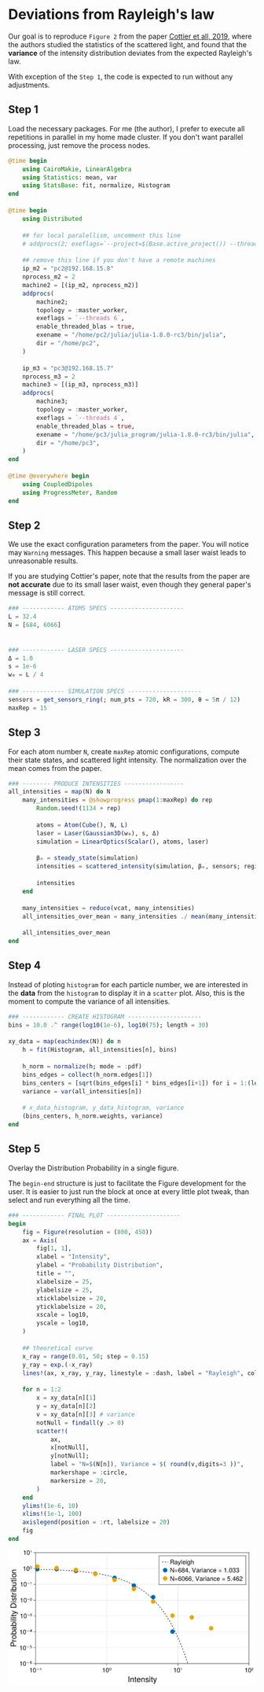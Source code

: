 # Deviations from Rayleigh's law

Our goal is to reproduce `Figure 2` from the paper [Cottier et all, 2019](http://www.kaiserlux.de/coldatoms/Articles/Fluctuations.pdf), where the authors studied the statistics of the scattered light, and found that the **variance** of the intensity distribution deviates from the expected Rayleigh's law.

With exception of the `Step 1`, the code is expected to run without any adjustments.

## Step 1

Load the necessary packages. For me (the author), I prefer to execute all repetitions in parallel in my home made cluster. If you don't want parallel processing, just remove the process nodes.

```julia
@time begin
    using CairoMakie, LinearAlgebra
    using Statistics: mean, var
    using StatsBase: fit, normalize, Histogram
end

@time begin
    using Distributed

    ## for local paralellism, uncomment this line
    # addprocs(2; exeflags=`--project=$(Base.active_project()) --threads 4`, topology=:master_worker, enable_threaded_blas=true)

    ## remove this line if you don't have a remote machines
    ip_m2 = "pc2@192.168.15.8"
    nprocess_m2 = 2
    machine2 = [(ip_m2, nprocess_m2)]
    addprocs(
        machine2;
        topology = :master_worker,
        exeflags = `--threads 6`,
        enable_threaded_blas = true,
        exename = "/home/pc2/julia/julia-1.8.0-rc3/bin/julia",
        dir = "/home/pc2",
    )

    ip_m3 = "pc3@192.168.15.7"
    nprocess_m3 = 2
    machine3 = [(ip_m3, nprocess_m3)]
    addprocs(
        machine3;
        topology = :master_worker,
        exeflags = `--threads 4`,
        enable_threaded_blas = true,
        exename = "/home/pc3/julia_program/julia-1.8.0-rc3/bin/julia",
        dir = "/home/pc3",
    )
end

@time @everywhere begin
    using CoupledDipoles
    using ProgressMeter, Random
end
```

## Step 2
We use the exact configuration parameters from the paper. You will notice may `Warning` messages. This happen because a small laser waist leads to unreasonable results.

If you are studying Cottier's paper, note that the results from the paper are **not accurate** due to its small laser waist, even though they general paper's message is still correct.


```julia
### ------------ ATOMS SPECS ---------------------
L = 32.4
N = [684, 6066]


### ------------ LASER SPECS ---------------------
Δ = 1.0
s = 1e-6
w₀ = L / 4

### ------------ SIMULATION SPECS ---------------------
sensors = get_sensors_ring(; num_pts = 720, kR = 300, θ = 5π / 12)
maxRep = 15
```

## Step 3

For each atom number `N`, create `maxRep` atomic configurations, compute their state states, and scattered light intensity. The normalization over the mean comes from the paper.

```julia
### -------- PRODUCE INTENSITIES -----------------
all_intensities = map(N) do N
    many_intensities = @showprogress pmap(1:maxRep) do rep
        Random.seed!(1134 + rep)

        atoms = Atom(Cube(), N, L)
        laser = Laser(Gaussian3D(w₀), s, Δ)
        simulation = LinearOptics(Scalar(), atoms, laser)

        βₙ = steady_state(simulation)
        intensities = scattered_intensity(simulation, βₙ, sensors; regime = :far_field)

        intensities
    end

    many_intensities = reduce(vcat, many_intensities)
    all_intensities_over_mean = many_intensities ./ mean(many_intensities)

    all_intensities_over_mean
end
```


## Step 4

Instead of ploting `histogram` for each particle number, we are interested in the **data** from the `histogram` to display it in a `scatter` plot. Also, this is the moment to compute the variance of all intensities.


```julia
### ------------ CREATE HISTOGRAM ---------------------
bins = 10.0 .^ range(log10(1e-6), log10(75); length = 30)

xy_data = map(eachindex(N)) do n
    h = fit(Histogram, all_intensities[n], bins)

    h_norm = normalize(h; mode = :pdf)
    bins_edges = collect(h_norm.edges[1])
    bins_centers = [sqrt(bins_edges[i] * bins_edges[i+1]) for i = 1:(length(bins_edges)-1)]
    variance = var(all_intensities[n])

    # x_data_histogram, y_data_histogram, variance
    (bins_centers, h_norm.weights, variance)
end
```


## Step 5

Overlay the Distribution Probability in a single figure.

The `begin-end` structure is just to facilitate the Figure development for the user. It is easier to just run the block at once at every little plot tweak, than select and run everything all the time.

```julia
### ------------ FINAL PLOT ---------------------
begin
    fig = Figure(resolution = (800, 450))
    ax = Axis(
        fig[1, 1],
        xlabel = "Intensity",
        ylabel = "Probability Distribution",
        title = "",
        xlabelsize = 25,
        ylabelsize = 25,
        xticklabelsize = 20,
        yticklabelsize = 20,
        xscale = log10,
        yscale = log10,
    )

    ## theoretical curve
    x_ray = range(0.01, 50; step = 0.15)
    y_ray = exp.(-x_ray)
    lines!(ax, x_ray, y_ray, linestyle = :dash, label = "Rayleigh", color = :black, lw = 4)

    for n = 1:2
        x = xy_data[n][1]
        y = xy_data[n][2]
        v = xy_data[n][3] # variance
        notNull = findall(y .> 0)
        scatter!(
            ax,
            x[notNull],
            y[notNull];
            label = "N=$(N[n]), Variance = $( round(v,digits=3 ))",
            markershape = :circle,
            markersize = 20,
        )
    end
    ylims!(1e-6, 10)
    xlims!(1e-1, 100)
    axislegend(position = :rt, labelsize = 20)
    fig
end
```

![Rayleigh Deviation](rayleigh_deviation.png)